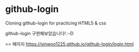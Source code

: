 # github-login
 Cloning github-login for practicing HTML5 & css

github-login 구현해보았습니다! :-D

=> 페이지 
https://sinwoo1225.github.io/github-login/login.html
